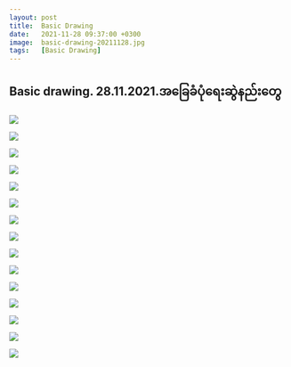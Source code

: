 ```yaml
---
layout: post
title:  Basic Drawing
date:   2021-11-28 09:37:00 +0300
image:  basic-drawing-20211128.jpg
tags:   [Basic Drawing]
---
```

## Basic drawing. 28.11.2021.အခြေခံပုံရေးဆွဲနည်းတွေ

![]({{site.baseurl}}/img/basic-drawing-20211128/01.jpg)

![]({{site.baseurl}}/img/basic-drawing-20211128/02.jpg)

![]({{site.baseurl}}/img/basic-drawing-20211128/03.jpg)

![]({{site.baseurl}}/img/basic-drawing-20211128/04.jpg)

![]({{site.baseurl}}/img/basic-drawing-20211128/05.jpg)

![]({{site.baseurl}}/img/basic-drawing-20211128/06.jpg)

![]({{site.baseurl}}/img/basic-drawing-20211128/07.jpg)

![]({{site.baseurl}}/img/basic-drawing-20211128/08.jpg)

![]({{site.baseurl}}/img/basic-drawing-20211128/09.jpg)

![]({{site.baseurl}}/img/basic-drawing-20211128/10.jpg)

![]({{site.baseurl}}/img/basic-drawing-20211128/11.jpg)

![]({{site.baseurl}}/img/basic-drawing-20211128/12.jpg)

![]({{site.baseurl}}/img/basic-drawing-20211128/13.jpg)

![]({{site.baseurl}}/img/basic-drawing-20211128/14.jpg)

![]({{site.baseurl}}/img/basic-drawing-20211128/15.jpg)
